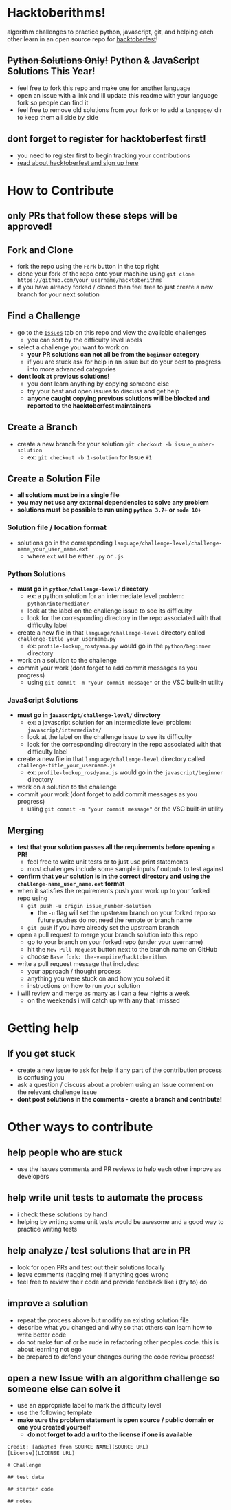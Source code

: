 # Hacktoberithms!
algorithm challenges to practice python, javascript, git, and helping each other learn in an open source repo for [hacktoberfest](https://hacktoberfest.digitalocean.com/)!

## ~~Python Solutions Only!~~ Python & JavaScript Solutions This Year!
- feel free to fork this repo and make one for another language
- open an issue with a link and ill update this readme with your language fork so people can find it
- feel free to remove old solutions from your fork or to add a `language/` dir to keep them all side by side

## dont forget to register for hacktoberfest first!
- you need to register first to begin tracking your contributions
- [read about hacktoberfest and sign up here](https://hacktoberfest.digitalocean.com/)

# How to Contribute

## only PRs that follow these steps will be approved!

## Fork and Clone
- fork the repo using the `Fork` button in the top right
- clone your fork of the repo onto your machine using `git clone https://github.com/your_username/hacktoberithms`
- if you have already forked / cloned then feel free to just create a new branch for your next solution

## Find a Challenge
- go to the [`Issues`](https://github.com/the-vampiire/hacktoberithms/issues) tab on this repo and view the available challenges
  - you can sort by the difficulty level labels
- select a challenge you want to work on
  - **your PR solutions can not all be from the `beginner` category**
  - if you are stuck ask for help in an issue but do your best to progress into more advanced categories
- **dont look at previous solutions!**
  - you dont learn anything by copying someone else
  - try your best and open issues to discuss and get help
  - **anyone caught copying previous solutions will be blocked and reported to the hacktoberfest maintainers**
  
## Create a Branch
- create a new branch for your solution `git checkout -b issue_number-solution`
  - ex: `git checkout -b 1-solution` for Issue `#1`
  
## Create a Solution File
- **all solutions must be in a single file**
- **you may not use any external dependencies to solve any problem**
- **solutions must be possible to run using `python 3.7+` or `node 10+`**

### Solution file / location format
- solutions go in the corresponding `language/challenge-level/challenge-name_your_user_name.ext`
  - where `ext` will be either `.py` or `.js`

### Python Solutions
- **must go in `python/challenge-level/` directory**
  - ex: a python solution for an intermediate level problem: `python/intermediate/`
  - look at the label on the challenge issue to see its difficulty
  - look for the corresponding directory in the repo associated with that difficulty label
- create a new file in that `language/challenge-level` directory called `challenge-title_your_username.py` 
  - ex: `profile-lookup_rosdyana.py` would go in the `python/beginner` directory
- work on a solution to the challenge
- commit your work (dont forget to add commit messages as you progress)
  - using `git commit -m "your commit message"` or the VSC built-in utility
  
### JavaScript Solutions
- **must go in `javascript/challenge-level/` directory**
  - ex: a javascript solution for an intermediate level problem: `javascript/intermediate/`
  - look at the label on the challenge issue to see its difficulty
  - look for the corresponding directory in the repo associated with that difficulty label
- create a new file in that `language/challenge-level` directory called `challenge-title_your_username.js` 
  - ex: `profile-lookup_rosdyana.js` would go in the `javascript/beginner` directory
- work on a solution to the challenge
- commit your work (dont forget to add commit messages as you progress)
  - using `git commit -m "your commit message"` or the VSC built-in utility
  
## Merging
- **test that your solution passes all the requirements before opening a PR!**
  - feel free to write unit tests or to just use print statements
  - most challenges include some sample inputs / outputs to test against
- **confirm that your solution is in the correct directory and using the `challenge-name_user_name.ext` format**
- when it satisfies the requirements push your work up to your forked repo using
  - `git push -u origin issue_number-solution`
    - the `-u` flag will set the upstream branch on your forked repo so future pushes do not need the remote or branch name
  - `git push` if you have already set the upstream branch
- open a pull request to merge your branch solution into this repo
  - go to your branch on your forked repo (under your username)
  - hit the `New Pull Request` button next to the branch name on GitHub
  - choose `Base fork: the-vampiire/hacktoberithms`
- write a pull request message that includes:
  - your approach / thought process
  - anything you were stuck on and how you solved it
  - instructions on how to run your solution 
- i will review and merge as many as i can a few nights a week
  - on the weekends i will catch up with any that i missed

# Getting help

## If you get stuck
- create a new issue to ask for help if any part of the contribution process is confusing you
- ask a question / discuss about a problem using an Issue comment on the relevant challenge issue
- **dont post solutions in the comments - create a branch and contribute!**

# Other ways to contribute

## help people who are stuck
- use the Issues comments and PR reviews to help each other improve as developers

## help write unit tests to automate the process
- i check these solutions by hand
- helping by writing some unit tests would be awesome and a good way to practice writing tests

## help analyze / test solutions that are in PR
- look for open PRs and test out their solutions locally
- leave comments (tagging me) if anything goes wrong
- feel free to review their code and provide feedback like i (try to) do

## improve a solution
- repeat the process above but modify an existing solution file
- describe what you changed and why so that others can learn how to write better code
- do not make fun of or be rude in refactoring other peoples code. this is about learning not ego
- be prepared to defend your changes during the code review process!

## open a new Issue with an algorithm challenge so someone else can solve it
- use an appropriate label to mark the difficulty level
- use the following template
- **make sure the problem statement is open source / public domain or one you created yourself**
  - **do not forget to add a url to the license if one is available**
```
Credit: [adapted from SOURCE NAME](SOURCE URL)
[License](LICENSE URL)

# Challenge

## test data

## starter code

## notes
```
